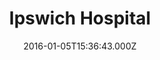 ---
date: 2016-01-05T15:36:43.000Z
title: Ipswich Hospital
latitude: 52.0568081287349
longitude: 1.1986043613602457
category: checkin
---